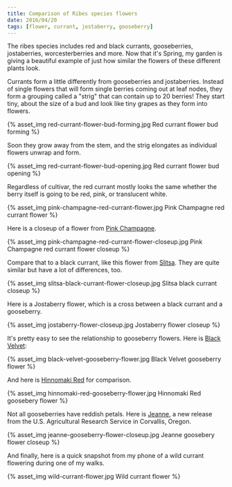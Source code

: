 ```yaml
---
title: Comparison of Ribes species flowers
date: 2016/04/20
tags: [flower, currant, jostaberry, gooseberry]
---
```

The ribes species includes red and black currants, gooseberries, jostaberries, worcesterberries and more. Now that it's Spring, my garden is giving a beautiful example of just how similar the flowers of these different plants look.

Currants form a little differently from gooseberries and jostaberries. Instead of single flowers that will form single berries coming out at leaf nodes, they form a grouping called a "strig" that can contain up to 20 berries! They start tiny, about the size of a bud and look like tiny grapes as they form into flowers.

{% asset_img red-currant-flower-bud-forming.jpg Red currant flower bud forming %}

Soon they grow away from the stem, and the strig elongates as individual flowers unwrap and form.

{% asset_img red-currant-flower-bud-opening.jpg Red currant flower bud opening %}

Regardless of cultivar, the red currant mostly looks the same whether the berry itself is going to be red, pink, or translucent white.

{% asset_img pink-champagne-red-currant-flower.jpg Pink Champagne red currant flower %}

Here is a closeup of a flower from [Pink Champagne](/plants/currant/#pink-champagne-pink-currant).

{% asset_img pink-champagne-red-currant-flower-closeup.jpg Pink Champagne red currant flower closeup %}

Compare that to a black currant, like this flower from [Slitsa](/plants/currant/#slitsa-black-currant). They are quite similar but have a lot of differences, too.

{% asset_img slitsa-black-currant-flower-closeup.jpg Slitsa black currant closeup %}

Here is a Jostaberry flower, which is a cross between a black currant and a gooseberry.

{% asset_img jostaberry-flower-closeup.jpg Jostaberry flower closeup %}

It's pretty easy to see the relationship to gooseberry flowers. Here is [Black Velvet](/plants/gooseberry/#black-velvet-gooseberry):

{% asset_img black-velvet-gooseberry-flower.jpg Black Velvet gooseberry flower %}

And here is [Hinnomaki Red](/plants/gooseberry/#hinnomaki-red-gooseberry) for comparison.

{% asset_img hinnomaki-red-gooseberry-flower.jpg Hinnomaki Red goosebery flower %}

Not all gooseberries have reddish petals. Here is [Jeanne](/plants/gooseberry/#jeanne-gooseberry), a new release from the U.S. Agricultural Research Service in Corvallis, Oregon.

{% asset_img jeanne-gooseberry-flower-closeup.jpg Jeanne goosebery flower closeup %}

And finally, here is a quick snapshot from my phone of a wild currant flowering during one of my walks.

{% asset_img wild-currant-flower.jpg Wild currant flower %}
